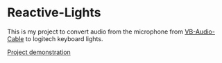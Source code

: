 # Reactive-Lights
This is my project to convert audio from the microphone from [VB-Audio-Cable](https://vb-audio.com/Cable/) to logitech keyboard lights.

[Project demonstration](https://www.youtube.com/watch?v=cP9FEXNQiGQ)
